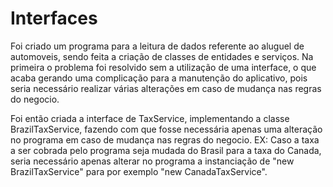 # Interfaces

Foi criado um programa para a leitura de dados referente ao aluguel de automoveis, sendo feita a criação de classes de entidades e serviços.
Na primeira o problema foi resolvido sem a utilização de uma interface, o que acaba gerando uma complicação para a manutenção do aplicativo,
pois seria necessário realizar várias alterações em caso de mudança nas regras do negocio.

Foi então criada a interface de TaxService, implementando a classe BrazilTaxService, fazendo com que fosse necessária apenas uma alteração no programa
em caso de mudança nas regras do negocio.
EX: Caso a taxa a ser cobrada pelo programa seja mudada do Brasil para a taxa do Canada, seria necessário apenas alterar no programa a instanciação de
"new BrazilTaxService" para por exemplo "new CanadaTaxService".
